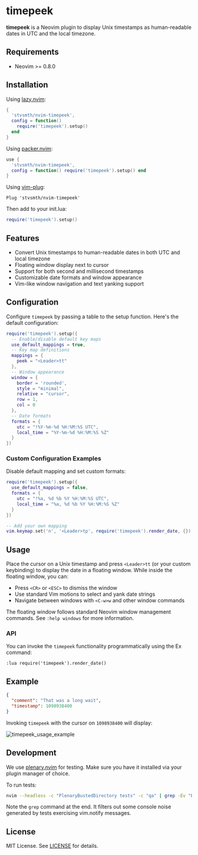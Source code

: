 # timepeek

**timepeek** is a Neovim plugin to display Unix timestamps as human-readable dates in UTC and the
local timezone.

## Requirements

- Neovim >= 0.8.0

## Installation

Using [lazy.nvim](https://github.com/folke/lazy.nvim):

```lua
{
  'stvsmth/nvim-timepeek',
  config = function()
    require('timepeek').setup()
  end
}
```

Using [packer.nvim](https://github.com/wbthomason/packer.nvim):

```lua
use {
  'stvsmth/nvim-timepeek',
  config = function() require('timepeek').setup() end
}
```

Using [vim-plug](https://github.com/junegunn/vim-plug):

```viml
Plug 'stvsmth/nvim-timepeek'
```

Then add to your init.lua:

```lua
require('timepeek').setup()
```

## Features

- Convert Unix timestamps to human-readable dates in both UTC and local timezone
- Floating window display next to cursor
- Support for both second and millisecond timestamps
- Customizable date formats and window appearance
- Vim-like window navigation and text yanking support

## Configuration

Configure `timepeek` by passing a table to the setup function. Here's the default configuration:

```lua
require('timepeek').setup({
  -- Enable/disable default key maps
  use_default_mappings = true,
  -- Key map definitions
  mappings = {
    peek = "<Leader>tt"
  },
  -- Window appearance
  window = {
    border = 'rounded',
    style = "minimal",
    relative = "cursor",
    row = 1,
    col = 0
  },
  -- Date formats
  formats = {
    utc = "!%Y-%m-%d %H:%M:%S UTC",
    local_time = "%Y-%m-%d %H:%M:%S %Z"
  }
})
```

### Custom Configuration Examples

Disable default mapping and set custom formats:

```lua
require('timepeek').setup({
  use_default_mappings = false,
  formats = {
    utc = "!%a, %d %b %Y %H:%M:%S UTC",
    local_time = "%a, %d %b %Y %H:%M:%S %Z"
  }
})

-- Add your own mapping
vim.keymap.set('n', '<Leader>tp', require('timepeek').render_date, {})
```

## Usage

Place the cursor on a Unix timestamp and press `<Leader>tt` (or your custom keybinding) to display
the date in a floating window. While inside the floating window, you can:

- Press `<CR>` or `<ESC>` to dismiss the window
- Use standard Vim motions to select and yank date strings
- Navigate between windows with `<C-w>w` and other window commands

The floating window follows standard Neovim window management commands. See `:help windows` for more information.

### API

You can invoke the `timepeek` functionality programmatically using the Ex command:

```viml
:lua require('timepeek').render_date()
```

## Example

```json
{
  "comment": "That was a long wait",
  "timestamp": 1098938400
}
```

Invoking `timepeek` with the cursor on `1098938400` will display:

![timepeek_usage_example](https://github.com/user-attachments/assets/f45a4f3a-3ccd-4118-b632-a9d248259953)

## Development

We use [plenary.nvim](https://github.com/nvim-lua/plenary.nvim) for testing. Make sure you have it installed via your plugin manager of choice.

To run tests:

```bash
nvim --headless -c "PlenaryBustedDirectory tests" -c "qa" | grep -Ev "Error in command|The current word"
```

Note the `grep` command at the end. It filters out some console noise generated by tests exercising
vim.notify messages.

## License

MIT License. See [LICENSE](LICENSE) for details.
